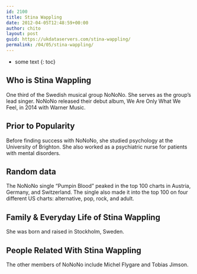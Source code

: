 ```yaml
---
id: 2100
title: Stina Wappling
date: 2012-04-05T12:48:59+00:00
author: chito
layout: post
guid: https://ukdataservers.com/stina-wappling/
permalink: /04/05/stina-wappling/
---
```


* some text
{: toc}
          
          
## Who is  Stina Wappling
                  
                  
                  
One third of the Swedish musical group NoNoNo. She serves as the group&#8217;s lead singer. NoNoNo released their debut album, We Are Only What We Feel, in 2014 with Warner Music. 
                  
                
                
                
## Prior to Popularity 
                  
                  
                  
Before finding success with NoNoNo, she studied psychology at the University of Brighton. She also worked as a psychiatric nurse for patients with mental disorders. 
                  
                
                
                
## Random data 
                  
                  
                  
The NoNoNo single &#8220;Pumpin Blood&#8221; peaked in the top 100 charts in Austria, Germany, and Switzerland. The single also made it into the top 100 on four different US charts: alternative, pop, rock, and adult. 
                  
                
                
                
## Family & Everyday Life of Stina Wappling
                  
                  
                  
She was born and raised in Stockholm, Sweden. 
                  
                
                
                
## People Related With  Stina Wappling
                  
                  
                  
The other members of NoNoNo include Michel Flygare and Tobias Jimson. 
                  
                
              
            
          
          
          
    
    
  
